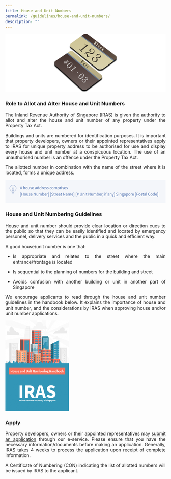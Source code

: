 ```yaml
---
title: House and Unit Numbers
permalink: /guidelines/house-and-unit-numbers/
description: ""
---
```

![Houaw &amp; Unit Number Pic](/images/House%20&amp;%20Unit%20Pic%204k.png)

<h3>Role to Allot and Alter House and Unit Numbers </h3>

<p align="justify">The Inland Revenue Authority of Singapore (IRAS) is given the authority to allot and alter the house and unit number of any property under the Property Tax Act. </p>

<p align="justify">Buildings and units are numbered for identification purposes. It is important that property developers, owners or their appointed representatives apply to IRAS for unique property address to be authorised for use and display every house and unit number at a conspicuous location. The use of an unauthorised number is an offence under the Property Tax Act.</p>

<p align="justify">The allotted number in combination with the name of the street where it is located, forms a unique address.</p><p></p>

<img src="/images/address%20format%20image.png" style="width:700px">

<h3>House and Unit Numbering Guidelines</h3>

<p align="justify">House and unit number should provide clear location or direction cues to the public so that they can be easily identified and located by emergency personnel, delivery services and the public in a quick and efficient way. </p>

<p align="justify">A good house/unit number is one that:
</p><ul style="list-style-type:disc">
<li><p align="justify">Is appropriate and relates to the street where the main entrance/frontage is located</p></li> 
<li><p align="justify">Is sequential to the planning of numbers for the building and street</p></li>
<li><p align="justify">Avoids confusion with another building or unit in another part of Singapore</p></li>
</ul><p></p>

<p align="justify">We encourage applicants to read through the house and unit number guidelines in the handbook below. It explains the importance of house and unit number, and the considerations by IRAS when approving house and/or unit number applications.</p>
<p></p>

<a href="https://www.iras.gov.sg/media/docs/default-source/uploadedfiles/pdf/hn-handbook.pdf?sfvrsn=aa992812_11"><img src="/images/house%20and%20unit%20numbering%20handbook_thumbnail.png" style="width:200px"></a>

<h3>Apply</h3>

<p align="justify">Property developers, owners or their appointed representatives may <a href="https://digitalservice.propertynaa.gov.sg">submit an application</a> through our e-service. Please ensure that you have the necessary information/documents before making an application. Generally, IRAS takes 4 weeks to process the application upon receipt of complete information.</p><p>
</p><p></p><p align="justify">
A Certificate of Numbering (CON) indicating the list of allotted numbers will be issued by IRAS to the applicant.</p>